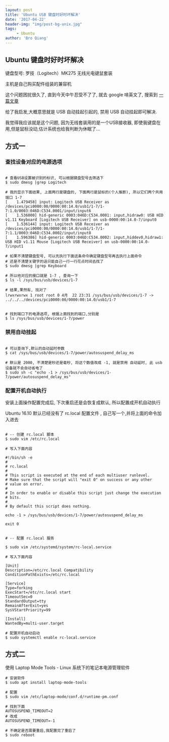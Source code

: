 ```yaml
---
layout: post
title: 'Ubuntu USB 键盘时好时坏解决'
date: '2017-04-22'
header-img: "img/post-bg-unix.jpg"
tags:
     - Ubuntu
author: 'Bro Qiang'
---
```


## Ubuntu 键盘时好时坏解决

键盘型号: 罗技（Logitech）MK275 无线光电键鼠套装 

主机是自己购买配件组装的兼容机

这个问题困扰很久了, 直到今天中午忍受不了了, 就去 google 啃英文了, 搜索到 [一篇文章](https://askubuntu.com/questions/772056/keyboard-stops-working-ubuntu-16-04)

给了我启发,大概意思就是 USB 自动挂起引起的, 禁用 USB 自动挂起即可解决.

我觉得我应该就是这个问题, 因为无线套装用的是一个USB接收器, 即使我键盘在用,但是鼠标没动,估计系统也给我判断为休眠了...



## 方式一

### 查找设备对应的电源选项

```shell

# 查看USB设置被识别的标识, 可以根据键盘型号去筛选下
$ sudo dmesg |grep Logitech

# 我的显示下面结果, 上面两行是键盘的, 下面两行是鼠标的(个人推断), 所以它们两个共用端口 1-7 
[    1.479458] input: Logitech USB Receiver as /devices/pci0000:00/0000:00:14.0/usb1/1-7/1-7:1.0/0003:046D:C534.0001/input/input6
[    1.536000] hid-generic 0003:046D:C534.0001: input,hidraw0: USB HID v1.11 Keyboard [Logitech USB Receiver] on usb-0000:00:14.0-7/input0
[    1.536144] input: Logitech USB Receiver as /devices/pci0000:00/0000:00:14.0/usb1/1-7/1-7:1.1/0003:046D:C534.0002/input/input8
[    1.596386] hid-generic 0003:046D:C534.0002: input,hiddev0,hidraw1: USB HID v1.11 Mouse [Logitech USB Receiver] on usb-0000:00:14.0-7/input1

# 如果不清楚键盘型号, 可以先执行下面这条命令确定键盘型号再去执行上面命令
# 还是不清楚关键字的话只能自己一行一行花点时间去找了
$ sudo dmesg |grep Keyboard

# 所以他对应的接口就是 1-7 , 查询一下
$ ls -l /sys/bus/usb/devices/1-7

# 结果,果然有, 找对了
lrwxrwxrwx 1 root root 0 4月  22 23:31 /sys/bus/usb/devices/1-7 -> ../../../devices/pci0000:00/0000:00:14.0/usb1/1-7


# 找到端口下的电源选项, 根据上面找到的端口,分别是 
$ ls /sys/bus/usb/devices/1-7/power

```

### 禁用自动挂起


```shell

# 可以查询下,默认的自动延时参数
$ cat /sys/bus/usb/devices/1-7/power/autosuspend_delay_ms

# 默认是 2000, 不清楚是秒还是毫秒, 将这个数值改成 -1, 就是禁用 自动延时, 此 usb 设备就不会自动省电了
$ sudo sh -c "echo -1 > /sys/bus/usb/devices/1-7/power/autosuspend_delay_ms"

```

### 配置开机自动执行

安装上面操作配置完成后, 下次重启还是会恢复成默认, 所以配置成开机自动执行

Ubuntu 16.10 默认已经没有了 rc.local 配置文件 , 自己写一个,并将上面的命令加入进去

```shell

# -- 创建 rc.local 脚本
$ sudo vim /etc/rc.local

# 写入下面内容

#!/bin/sh -e
#
# rc.local
#
# This script is executed at the end of each multiuser runlevel.
# Make sure that the script will "exit 0" on success or any other
# value on error.
#
# In order to enable or disable this script just change the execution
# bits.
#
# By default this script does nothing.

echo -1 > /sys/bus/usb/devices/1-7/power/autosuspend_delay_ms

exit 0


# -- 配置 rc.local 服务

$ sudo vim /etc/systemd/system/rc-local.service

# 写入下面内容

[Unit]
Description=/etc/rc.local Compatibility
ConditionPathExists=/etc/rc.local

[Service]
Type=forking
ExecStart=/etc/rc.local start
TimeoutSec=0
StandardOutput=tty
RemainAfterExit=yes
SysVStartPriority=99

[Install]
WantedBy=multi-user.target

# 配置开机自动启动
$ sudo systemctl enable rc-local.service

```


## 方式二

使用 Laptop Mode Tools - Linux 系统下的笔记本电源管理软件

```shell
# 安装软件
$ sudo apt install laptop-mode-tools

# 配置
$ sudo vim /etc/laptop-mode/conf.d/runtime-pm.conf

# 找到下面
AUTOSUSPEND_TIMEOUT=2
# 改成
AUTOSUSPEND_TIMEOUT=-1

# 不确定是否需要重启,我配置完了重启了
$ sudo reboot
```
